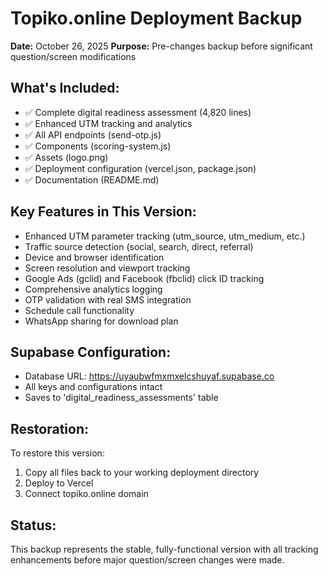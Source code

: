 # Topiko.online Deployment Backup

**Date:** October 26, 2025
**Purpose:** Pre-changes backup before significant question/screen modifications

## What's Included:
- ✅ Complete digital readiness assessment (4,820 lines)
- ✅ Enhanced UTM tracking and analytics
- ✅ All API endpoints (send-otp.js)
- ✅ Components (scoring-system.js)  
- ✅ Assets (logo.png)
- ✅ Deployment configuration (vercel.json, package.json)
- ✅ Documentation (README.md)

## Key Features in This Version:
- Enhanced UTM parameter tracking (utm_source, utm_medium, etc.)
- Traffic source detection (social, search, direct, referral)
- Device and browser identification
- Screen resolution and viewport tracking
- Google Ads (gclid) and Facebook (fbclid) click ID tracking
- Comprehensive analytics logging
- OTP validation with real SMS integration
- Schedule call functionality
- WhatsApp sharing for download plan

## Supabase Configuration:
- Database URL: https://uyaubwfmxmxelcshuyaf.supabase.co
- All keys and configurations intact
- Saves to 'digital_readiness_assessments' table

## Restoration:
To restore this version:
1. Copy all files back to your working deployment directory
2. Deploy to Vercel
3. Connect topiko.online domain

## Status:
This backup represents the stable, fully-functional version with all tracking enhancements before major question/screen changes were made.